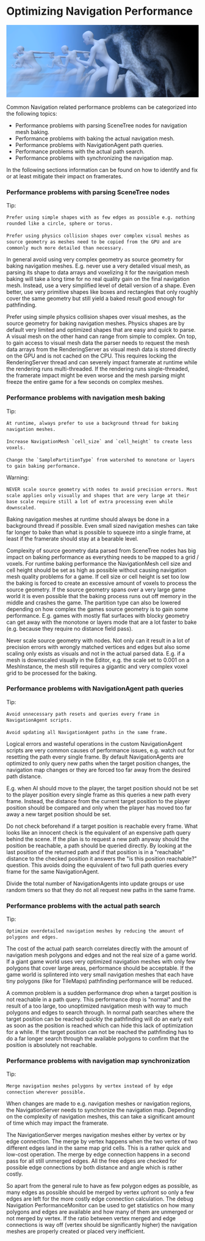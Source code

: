 
# Optimizing Navigation Performance

![](img/nav_optimization.webp)

Common Navigation related performance problems can be categorized into the following topics:

- Performance problems with parsing SceneTree nodes for navigation mesh baking.
- Performance problems with baking the actual navigation mesh.
- Performance problems with NavigationAgent path queries.
- Performance problems with the actual path search.
- Performance problems with synchronizing the navigation map.

In the following sections information can be found on how to identify and fix or at least mitigate their impact on framerates.

### Performance problems with parsing SceneTree nodes

Tip:

    Prefer using simple shapes with as few edges as possible e.g. nothing rounded like a circle, sphere or torus.
    
    Prefer using physics collision shapes over complex visual meshes as source geometry as meshes need to be copied from the GPU and are commonly much more detailed than necessary.

In general avoid using very complex geometry as source geometry for baking navigation meshes.
E.g. never use a very detailed visual mesh, as parsing its shape to data arrays and voxelizing it for the navigation mesh baking will take a long time for no real quality gain on the final navigation mesh.
Instead, use a very simplified level of detail version of a shape. Even better, use very primitive shapes like boxes and rectangles that only roughly cover the same geometry but still yield a baked result good enough for pathfinding.

Prefer using simple physics collision shapes over visual meshes, as the source geometry for baking navigation meshes.
Physics shapes are by default very limited and optimized shapes that are easy and quick to parse. A visual mesh on the other hand can range from simple to complex.
On top, to gain access to visual mesh data the parser needs to request the mesh data arrays from the RenderingServer as visual mesh data is stored directly on the GPU and is not cached on the CPU.
This requires locking the RenderingServer thread and can severely impact framerate at runtime while the rendering runs multi-threaded.
If the rendering runs single-threaded, the framerate impact might be even worse and the mesh parsing might freeze the entire game for a few seconds on complex meshes.

### Performance problems with navigation mesh baking

Tip:

    At runtime, always prefer to use a background thread for baking navigation meshes.
    
    Increase NavigationMesh `cell_size` and `cell_height` to create less voxels.
    
    Change the `SamplePartitionType` from watershed to monotone or layers to gain baking performance.

Warning:

    NEVER scale source geometry with nodes to avoid precision errors. Most scale applies only visually and shapes that are very large at their base scale require still a lot of extra processing even while downscaled.

Baking navigation meshes at runtime should always be done in a background thread if possible. Even small sized navigation meshes can take far longer to bake than what is possible to squeeze into a single frame, at least if the framerate should stay at a bearable level.

Complexity of source geometry data parsed from SceneTree nodes has big impact on baking performance as everything needs to be mapped to a grid / voxels.
For runtime baking performance the NavigationMesh cell size and cell height should be set as high as possible without causing navigation mesh quality problems for a game.
If cell size or cell height is set too low the baking is forced to create an excessive amount of voxels to process the source geometry.
If the source geometry spans over a very large game world it is even possible that the baking process runs out off memory in the middle and crashes the game.
The partition type can also be lowered depending on how complex the games source geometry is to gain some performance.
E.g. games with mostly flat surfaces with blocky geometry can get away with the monotone or layers mode that are a lot faster to bake (e.g. because they require no distance field pass).

Never scale source geometry with nodes. Not only can it result in a lot of precision errors with wrongly matched vertices and edges but also some scaling only exists as visuals and not in the actual parsed data.
E.g. if a mesh is downscaled visually in the Editor, e.g. the scale set to 0.001 on a MeshInstance, the mesh still requires a gigantic and very complex voxel grid to be processed for the baking.

### Performance problems with NavigationAgent path queries

Tip:

    Avoid unnecessary path resets and queries every frame in NavigationAgent scripts.
    
    Avoid updating all NavigationAgent paths in the same frame.

Logical errors and wasteful operations in the custom NavigationAgent scripts are very common causes of performance issues, e.g. watch out for resetting the path every single frame.
By default NavigationAgents are optimized to only query new paths when the target position changes, the navigation map changes or they are forced too far away from the desired path distance.

E.g. when AI should move to the player, the target position should not be set to the player position every single frame as this queries a new path every frame.
Instead, the distance from the current target position to the player position should be compared and only when the player has moved too far away a new target position should be set.

Do not check beforehand if a target position is reachable every frame. What looks like an innocent check is the equivalent of an expensive path query behind the scene.
If the plan is to request a new path anyway should the position be reachable, a path should be queried directly.
By looking at the last position of the returned path and if that position is in a "reachable" distance to the checked position it answers the "is this position reachable?" question.
This avoids doing the equivalent of two full path queries every frame for the same NavigationAgent.

Divide the total number of NavigationAgents into update groups or use random timers so that they do not all request new paths in the same frame.

### Performance problems with the actual path search

Tip:

    Optimize overdetailed navigation meshes by reducing the amount of polygons and edges.

The cost of the actual path search correlates directly with the amount of navigation mesh polygons and edges and not the real size of a game world.
If a giant game world uses very optimized navigation meshes with only few polygons that cover large areas, performance should be acceptable.
If the game world is splintered into very small navigation meshes that each have tiny polygons (like for TileMaps) pathfinding performance will be reduced.

A common problem is a sudden performance drop when a target position is not reachable in a path query.
This performance drop is "normal" and the result of a too large, too unoptimized navigation mesh with way to much polygons and edges to search through.
In normal path searches where the target position can be reached quickly the pathfinding will do an early exit as soon as the position is reached which can hide this lack of optimization for a while.
If the target position can not be reached the pathfinding has to do a far longer search through the available polygons to confirm that the position is absolutely not reachable.

### Performance problems with navigation map synchronization

Tip:

    Merge navigation meshes polygons by vertex instead of by edge connection wherever possible.

When changes are made to e.g. navigation meshes or navigation regions, the NavigationServer needs to synchronize the navigation map.
Depending on the complexity of navigation meshes, this can take a significant amount of time which may impact the framerate.

The NavigationServer merges navigation meshes either by vertex or by edge connection.
The merge by vertex happens when the two vertex of two different edges land in the same map grid cells. This is a rather quick and low-cost operation.
The merge by edge connection happens in a second pass for all still unmerged edges. All the free edges are checked for possible edge connections by both distance and angle which is rather costly.

So apart from the general rule to have as few polygon edges as possible, as many edges as possible should be merged by vertex upfront so only a few edges are left for the more costly edge connection calculation.
The debug Navigation PerformanceMonitor can be used to get statistics on how many polygons and edges are available and how many of them are unmerged or not merged by vertex.
If the ratio between vertex merged and edge connections is way off (vertex should be significantly higher) the navigation meshes are properly created or placed very inefficient.
